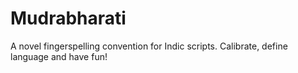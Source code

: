 # Mudrabharati
A novel fingerspelling convention for Indic scripts.
Calibrate, define language and have fun!
